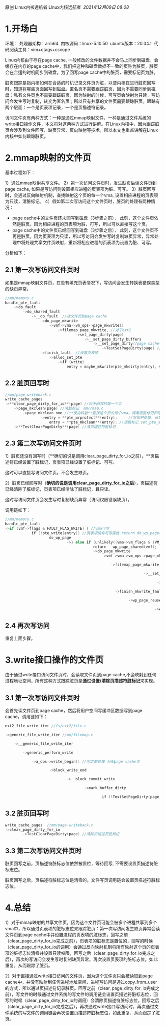 原创 Linux内核远航者 Linux内核远航者
 _2021年12月09日 08:08_
# 1.开场白

环境：
处理器架构：arm64 
内核源码：linux-5.10.50 
ubuntu版本：20.04.1 
代码阅读工具：vim+ctags+cscope

Linux内核由于存在page cache, 一般修改的文件数据并不会马上同步到磁盘，会缓存在内存的page cache中，我们把这种和磁盘数据不一致的页称为脏页，脏页会在合适的时机同步到磁盘。为了回写page cache中的脏页，需要标记页为脏。

脏页跟踪是指内核如何在合适的时机记录文件页为脏，以便内核在进行脏页回写时，知道将哪些页面回写到磁盘。匿名页不需要跟踪脏页，因为不需要同步到磁盘；私有文件页也不需要跟踪脏页，因为映射的时候，可写页会映射为只读，写访问会发生写时复制，转变为匿名页；所以只有共享的文件页需要跟踪脏页。跟踪有两个层面：一个是页表项记录，一个是页描述符记录。

访问文件页有两种方式：一种是通过mmap映射文件，一种是通过文件系统的write接口操作文件，本文将对这两种方式进行讲解。在Linux内核中，因为跟踪脏页会涉及到文件回写、缺页异常、反向映射等技术，所以本文也重点讲解在Linux内核中如何跟踪脏页。
# 2.mmap映射的文件页

基本过程如下：

1）通过mmap映射共享文件。
2）第一次访问文件页时，发生缺页后读文件页到page cache, 如果是写访问则设置相应进程的页表项为脏、可写。
3）脏页回写时，会通过反向映射机制，查找映射这个页的每一个vma, 设置相应进程的页表项为只读，清脏标记。
4）假如第二次写访问这个文件页时，脏页的处理有两种情况：

- page cache中的文件页还未回写到磁盘（3步骤之前）， 此刻，这个文件页依然是脏页。因为相应进程的页表项为脏、可写，所以可以直接写这个页。
- page cache中的文件页已经回写到磁盘（3步骤之后）， 此刻，这个文件页不再是脏页。因为页表项为只读，所以写访问会发生写时复制缺页异常，异常处理中将处理共享文件页映射，重新将相应进程的页表项为设置为脏、可写。
    
分析如下：
## 2.1 第一次写访问文件页时

如果是mmap映射文件页，在没有填充页表情况下，写访问会发生转换表错误类型的缺页异常。
```cpp
//mm/memory.c 
handle_pte_fault
    ->do_fault 
        ->do_shared_fault 
            ->__do_fault  //读文件页到page cache
                ->do_page_mkwrite 
                    ->vmf->vma->vm_ops->page_mkwrite() 
                        ->filemap_page_mkwrite, //对于ext2
                                ->set_page_dirty(page) 
                                    ->__set_page_dirty_buffers  
                                        ->__set_page_dirty//page cache中标记页为脏 
                                            ->TestSetPageDirty(page) //设置页描述符脏标记
                ->finish_fault  //设置页表项
                    ->alloc_set_pte
                        ->if (write) 
                            entry = maybe_mkwrite(pte_mkdirty(entry), vma) //设置页表项脏、可写
```
## 2.2 脏页回写时
```cpp
//mm/page-writeback.c 
write_cache_pages
->**clear_page_dirty_for_io**(page) //对于回写的每一个页
    ->page_mkclean(page) //清脏标记  mm/rmap.c 
        ->page_mkclean_one //**反向映射**查找这个页的每个vma，调用清脏标记和写保护处理
                ->entry = **pte_wrprotect**(entry);     //写保护处理，设置只读  
                    entry = **pte_mkclean**(entry); //清脏标记 set_pte_at(vma->vm_mm, address, pte, entry) //设置到页表项中
    ->**TestClearPageDirty**(page) //清页描述符脏标记
```
## 2.3 第二次写访问文件页时

1）脏页还没有回写时（**确切的说是调用clear_page_dirty_for_io之前），**页描述符已经设置了脏标记，页表项已经设置了脏标记、可写。

这时可以直接写访问文件页，不会发生缺页。

2）脏页已经回写时（**确切的说是调用clear_page_dirty_for_io之后**），页描述符已经清除了脏标记，页表项已经清除了脏标记，且只读。

这时写访问文件页会发生写时复制缺页异常（访问权限错误缺页）。

调用链如下：
```cpp
//mm/memory.c 
handle_pte_fault 
->if (vmf->flags & FAULT_FLAG_WRITE) { //vma可写
            if (!pte_write(entry)) //页表项没有可写属性 return do_wp_page(vmf) //写时复制缺页异常处理
                    do_wp_page 
                            ->} else if (unlikely((vma->vm_flags & (VM_WRITE|VM_SHARED)) == (VM_WRITE|VM_SHARED))) { //是共享可写的文件映射vma 
                                        return   wp_page_shared(vmf);
                                        ->do_page_mkwrite 
                                            ->vmf->vma->vm_ops->page_mkwrite()

                                                ->filemap_page_mkwrite, //对于ext2                                                              ->set_page_dirty(page)

                                                               ->__set_page_dirty_buffers  //page cache中标记页为脏 

                                                                     ->TestSetPageDirty(page) //设置页描述符脏标记

                                                  ->finish_mkwrite_fault

                                                        ->wp_page_reuse

                                                                    ->entry = maybe_mkwrite(pte_mkdirty(entry), vma) //重新设置页表项脏、可写
```
## 2.4 再次写访问

重复上面步骤。
# 3.write接口操作的文件页

由于通过write接口访问文件页时，会读取文件页到page cache,不会映射到任何进程地址空间，所有这种方式跟踪脏页是**通过设置/清除页描述符脏标记**来实现。
## 3.1 第一次写访问文件页时

会首先读文件页到page cache，然后将用户空间写缓冲区数据写到page cache，调用链如下：
```cpp
ext2_file_write_iter //fs/ext2/file.c 

->generic_file_write_iter //mm/filemap.c 

    ->__generic_file_write_iter 

        ->generic_perform_write 

            ->a_ops->write_begin() //写之前处理 分配page cache页                                               ->iov_iter_copy_from_user_atomic //户空间写缓冲区数据写到page cache页       -> a_ops->write_end() //写之后处理

                    ->block_write_end 

                            ->__block_commit_write

                                    ->mark_buffer_dirty

                                            if (!TestSetPageDirty(page)) {  //设置页描述符脏标记                                                        ->__set_page_dirty  //设置页为脏（设置页描述符脏标记）
```
## 3.2 脏页回写时
```cpp
write_cache_pages  //mm/page-writeback.c 
->clear_page_dirty_for_io 
        ->TestClearPageDirty(page) //清除页描述符脏标记
```
## 3.3 第二次写访问文件页时

脏页回写之前，页描述符脏标志位依然被置位，等待回写, 不需要设置页描述符脏标志位。

脏页回写之后，页描述符脏标志位是清零的，文件写页调用链会设置页描述符脏标志位。
# 4.总结

1）对于mmap映射的共享文件页，因为这个文件页可能会被多个进程共享到多个vma中，所以通过页表项的脏标志位来跟踪脏页：第一次写访问发生缺页异常会读文件页到page cache中并设置进程的页表项的脏标志，回写之前（clear_page_dirty_for_io完成之前），页表项的脏标志是置位的，回写的时候（clear_page_dirty_for_io的调用）会通过反向映射机制将所有映射这个页的页表项的脏标志位清零并设置只读权限，回写之后（clear_page_dirty_for_io完成之后），再次的写访问会发生写时复制缺页异常，再次设置页表项的脏标志位，如此重复，从而跟踪了脏页。

2）对于直接通过write接口访问的文件页，因为这个文件页只会被读取到page cache中，并没有映射到任何进程地址空间，进程写访问是通过copy_from_user的方式，所以通过页描述符记录脏页。回写之前（clear_page_dirty_for_io完成之前），写文件的时候通过文件系统的写文件的调用链会设置页描述符脏标志位，回写的时候（clear_page_dirty_for_io的调用）会清除页描述符脏标志位，回写之后（clear_page_dirty_for_io完成之后），再次通过write接口写访问时，再次通过文件系统的写文件的调用链会再次设置页描述符脏标志位，如此重复，从而跟踪了脏页。
​